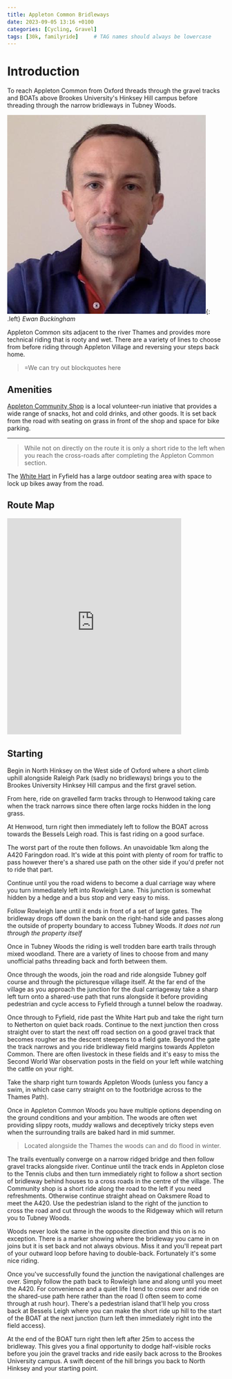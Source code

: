 ```yaml
---
title: Appleton Common Bridleways
date: 2023-09-05 13:16 +0100
categories: [Cycling, Gravel]
tags: [30k, familyride]     # TAG names should always be lowercase
---
```

# Introduction



To reach Appleton Common from Oxford threads through the gravel tracks and BOATs above Brookes University's Hinksey Hill campus before threading through the narrow bridleways in Tubney Woods. 

![Biography screenshot](/assets/bio.jpeg){: .left}
_Ewan Buckingham_

Appleton Common sits adjacent to the river Thames and provides more technical riding that is rooty and wet. There are a variety of lines to choose from before riding through Appleton Village and reversing your steps back home. 

> =We can try out blockquotes here

## Amenities

[Appleton Community Shop]("https://www.appleton-eaton-pc.gov.uk/amenities/appleton-community-shop/") is a local volunteer-run iniative that provides a wide range of snacks, hot and cold drinks, and other goods. It is set back from the road with seating on grass in front of the shop and space for bike parking.
****
> While not on directly on the route it is only a short ride to the left when you reach the cross-roads after completing the Appleton Common section.

The [White Hart]("https://www.whitehart-fyfield.com") in Fyfield has a large outdoor seating area with space to lock up bikes away 
from the road.

## Route Map

<iframe src="https://ridewithgps.com/embeds?type=route&id=44332585&metricUnits=true&sampleGraph=true" style="width: 1px; width: 80%; height: 500px; border: none;" scrolling="no"></iframe>

## Starting

Begin in North Hinksey on the West side of Oxford where a short climb uphill alongside Raleigh Park (sadly no bridleways) brings you to the Brookes University Hinksey Hill campus and the first gravel setion. 

From here, ride on gravelled farm tracks through to Henwood taking care when the track narrows since there often large rocks hidden in the long grass.

At Henwood, turn right then immediately left to follow the BOAT across towards the Bessels Leigh road. This is fast riding on a good surface. 

The worst part of the route then follows. An unavoidable 1km along the A420 Faringdon road. It's wide at this point with plenty of room for traffic to pass however there's a shared use path on the other side if you'd prefer not to ride that part. 

Continue until you the road widens to become a dual carriage way where you turn immediately left into Rowleigh Lane. This junction is somewhat hidden by a hedge and a bus stop and very easy to miss.

Follow Rowleigh lane until it ends in front of a set of large gates. The bridleway drops off down the bank on the right-hand side and passes along the outside of property boundary to access Tubney Woods. *It does not run through the property itself*

Once in Tubney Woods the riding is well trodden bare earth trails through mixed woodland. There are a variety of lines to choose from and many unofficial paths threading back and forth between them.

Once through the woods, join the road and ride alongside Tubney golf course and through the picturesque village itself. At the far end of the village as you approach the junction for the dual carriageway take a sharp left turn onto a shared-use path that runs alongside it before providing pedestrian and cycle access to Fyfield through a tunnel below the roadway. 

Once through to Fyfield, ride past the White Hart pub and take the right turn to Netherton on quiet back roads. Continue to the next junction then cross straight over to start the next off road section on a good gravel track that becomes rougher as the descent steepens to a field gate. Beyond the gate the track narrows and you ride bridleway field margins towards Appleton Common. There are often livestock in these fields and it's easy to miss the Second World War observation posts in the field on your left while watching the cattle on your right.

Take the sharp right turn towards Appleton Woods (unless you fancy a swim, in which case carry straight on to the footbridge across to the Thames Path).

Once in Appleton Common Woods you have multiple options depending on the ground conditions and your ambition. The woods are often wet providing slippy roots, muddy wallows and deceptively tricky steps even when the surrounding trails are baked hard in mid summer. 

> Located alongside the Thames the woods can and do flood in winter.

The trails eventually converge on a narrow ridged bridge and then follow gravel tracks alongside river. Continue until the track ends in Appleton close to the Tennis clubs and then turn immediately right to follow a short section of bridleway behind houses to a cross roads in the centre of the village. The Community shop is a short ride along the road to the left if you need refreshments. Otherwise continue straight ahead on Oaksmere Road to meet the A420. Use the pedestrian island to the right of the junction to cross the road and cut through the woods to the Ridgeway which will return you to Tubney Woods. 

Woods never look the same in the opposite direction and this on is no exception. There is a marker showing where the bridleway you came in on joins but it is set back and not always obvious. Miss it and you'll repeat part of your outward loop before having to double-back. Fortunately it's some nice riding. 

Once you've successfully found the junction the navigational challenges are over. Simply follow the path back to Rowleigh lane and along until you meet the A420. For convenience and a quiet life I tend to cross over and ride on the shared-use path here rather than the road (I often seem to come through at rush hour). There's a pedestrian island that'll help you cross back at Bessels Leigh where you can make the short ride up hill to the start of the BOAT at the next junction (turn left then immediately right into the field access). 

At the end of the BOAT turn right then left after 25m to access the bridleway. This gives you a final opportunity to dodge half-visible rocks before you join the gravel tracks and ride easily back across to the Brookes University campus. A swift decent of the hill brings you back to North Hinksey and your starting point. 
